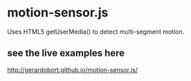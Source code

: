 motion-sensor.js
================

Uses HTML5 getUserMedia() to detect multi-segment motion.

## see the live examples here
http://gerardobort.github.io/motion-sensor.js/
